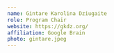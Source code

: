 ```yaml
---
name: Gintare Karolina Dziugaite
role: Program Chair
website: https://gkdz.org/
affiliation: Google Brain
photo: gintare.jpeg
---
```

